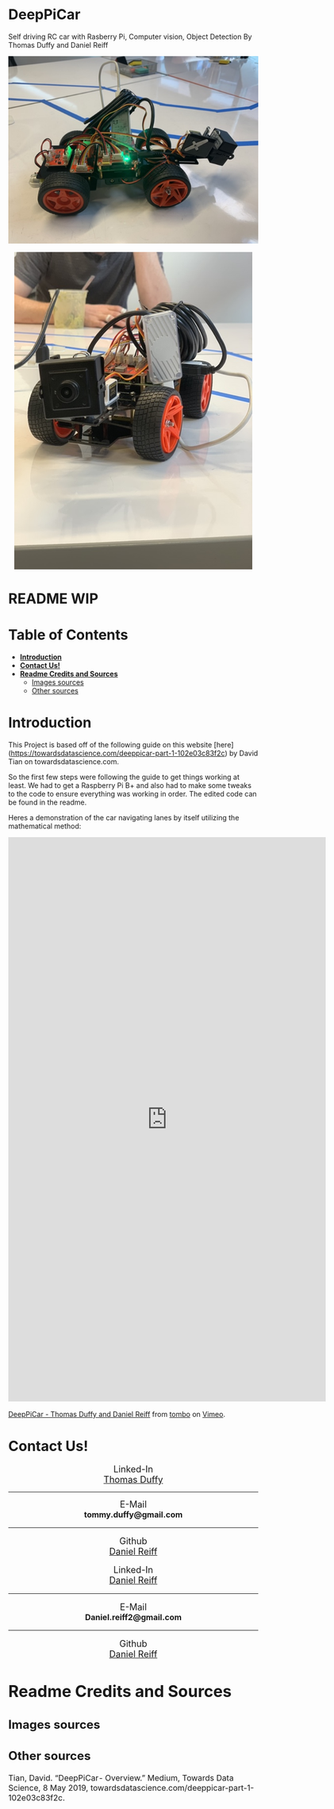 # DeepPiCar <!-- omit in toc --> 
Self driving RC car with Rasberry Pi, Computer vision, Object Detection
By Thomas Duffy and Daniel Reiff
<p align="center"> 
<img src="/imgs/readme_imgs/title1.jpg">
</p>
<p align="center"> 
<img src="/imgs/readme_imgs/title2.jpg">
</p>

# README WIP <!-- omit in toc --> 

# Table of Contents <!-- omit in toc --> 
- [**Introduction**](#introduction)
- [**Contact Us!**](#contact-us)
- [**Readme Credits and Sources**](#readme-credits-and-sources)
  - [Images sources](#images-sources)
  - [Other sources](#other-sources)

# **Introduction**
This Project is based off of the following guide on this website [here] (https://towardsdatascience.com/deeppicar-part-1-102e03c83f2c) by David Tian on towardsdatascience.com.

So the first few steps were following the guide to get things working at least. We had to get a Raspberry Pi B+ and also had to make some tweaks to the code to ensure everything was working in order. The edited code can be found in the readme.

Heres a demonstration of the car navigating lanes by itself utilizing the mathematical method:
<br>
<iframe src="https://player.vimeo.com/video/387046156" width="640" height="1138" frameborder="0" allow="autoplay; fullscreen" allowfullscreen></iframe>
<p><a href="https://vimeo.com/387046156">DeepPiCar - Thomas Duffy and Daniel Reiff</a> from <a href="https://vimeo.com/user62245259">tombo</a> on <a href="https://vimeo.com">Vimeo</a>.</p>


# **Contact Us!**
<p class="lead" align="center"><font size='4'>Linked-In<br> <a href="https://www.linkedin.com/in/thomas-a-duffy/">Thomas Duffy</a><br></font><hr />
   <p class="lead" align="center"> <font size='4'>E-Mail</font><br>
    <font size='3'><strong> tommy.duffy@gmail.com</strong><br></p>
    <hr />
    <p class="lead" align="center"> <font size='4'>Github<br>
    <a href="https://github.com/ThomasADuffy">Daniel Reiff</a><br></font></p>
<p class="lead" align="center"><font size='4'>Linked-In<br> <a href="https://www.linkedin.com/in/daniel-reiff2/">Daniel Reiff</a><br></font><hr />
   <p class="lead" align="center"> <font size='4'>E-Mail</font><br>
    <font size='3'><strong> Daniel.reiff2@gmail.com</strong><br></p>
    <hr />
    <p class="lead" align="center"> <font size='4'>Github<br>
    <a href="https://github.com/reiffd7">Daniel Reiff</a><br></font></p>


# **Readme Credits and Sources**  
## Images sources


## Other sources
Tian, David. “DeepPiCar - Overview.” Medium, Towards Data Science, 8 May 2019, towardsdatascience.com/deeppicar-part-1-102e03c83f2c.
